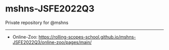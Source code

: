 # mshns-JSFE2022Q3
Private repository for @mshns

---

- Online-Zoo: https://rolling-scopes-school.github.io/mshns-JSFE2022Q3/online-zoo/pages/main/